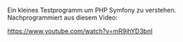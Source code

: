 Ein kleines Testprogramm um PHP Symfony zu verstehen. Nachprogrammiert aus diesem Video:

https://www.youtube.com/watch?v=mR9jhYD3bnI
